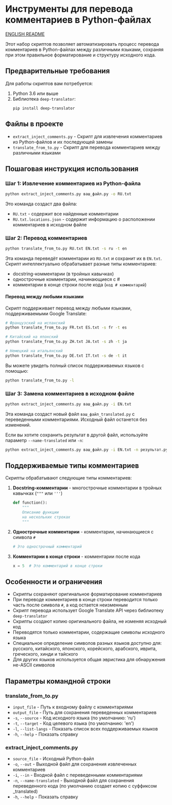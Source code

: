 # Инструменты для перевода комментариев в Python-файлах

[ENGLISH README](https://github.com/chelaxian/Python-Comments-Translator/blob/main/README_EN.md)

Этот набор скриптов позволяет автоматизировать процесс перевода комментариев в Python-файлах между различными языками, сохраняя при этом правильное форматирование и структуру исходного кода.

## Предварительные требования

Для работы скриптов вам потребуется:

1. Python 3.6 или выше
2. Библиотека `deep-translator`:
   ```
   pip install deep-translator
   ```

## Файлы в проекте

- `extract_inject_comments.py` - Скрипт для извлечения комментариев из Python-файлов и их последующей замены
- `translate_from_to.py` - Скрипт для перевода комментариев между различными языками

## Пошаговая инструкция использования

### Шаг 1: Извлечение комментариев из Python-файла

```bash
python extract_inject_comments.py ваш_файл.py -o RU.txt
```

Это команда создаст два файла:
- `RU.txt` - содержит все найденные комментарии
- `RU.txt.locations.json` - содержит информацию о расположении комментариев в исходном файле

### Шаг 2: Перевод комментариев

```bash
python translate_from_to.py RU.txt EN.txt -s ru -t en
```

Эта команда переведёт комментарии из `RU.txt` и сохранит их в `EN.txt`. 
Скрипт интеллектуально обрабатывает разные типы комментариев:
- docstring-комментарии (в тройных кавычках)
- однострочные комментарии, начинающиеся с #
- комментарии в конце строки после кода (`код # комментарий`)

#### Перевод между любыми языками

Скрипт поддерживает перевод между любыми языками, поддерживаемыми Google Translate:

```bash
# Французский на испанский
python translate_from_to.py FR.txt ES.txt -s fr -t es

# Китайский на японский
python translate_from_to.py ZH.txt JA.txt -s zh -t ja

# Немецкий на итальянский
python translate_from_to.py DE.txt IT.txt -s de -t it
```

Вы можете увидеть полный список поддерживаемых языков с помощью:

```bash
python translate_from_to.py -l
```

### Шаг 3: Замена комментариев в исходном файле

```bash
python extract_inject_comments.py ваш_файл.py -i EN.txt
```

Эта команда создаст новый файл `ваш_файл_translated.py` с переведенными комментариями. 
Исходный файл останется без изменений.

Если вы хотите сохранить результат в другой файл, используйте параметр `--name-translated` или `-n`:

```bash
python extract_inject_comments.py ваш_файл.py -i EN.txt -n результат.py
```

## Поддерживаемые типы комментариев

Скрипты обрабатывают следующие типы комментариев:

1. **Docstring-комментарии** - многострочные комментарии в тройных кавычках (`"""` или `'''`)
   ```python
   def function():
       """
       Описание функции
       на нескольких строках
       """
   ```

2. **Однострочные комментарии** - комментарии, начинающиеся с символа `#`
   ```python
   # Это однострочный комментарий
   ```

3. **Комментарии в конце строки** - комментарии после кода
   ```python
   x = 5  # Это комментарий в конце строки
   ```

## Особенности и ограничения

- Скрипты сохраняют оригинальное форматирование комментариев
- При переводе комментариев в конце строки переводится только часть после символа `#`, а код остается неизменным
- Скрипт перевода использует Google Translate API через библиотеку `deep-translator`
- Скрипты создают копию оригинального файла, не изменяя исходный код
- Переводятся только комментарии, содержащие символы исходного языка
- Специальное определение символов разных языков доступно для: русского, китайского, японского, корейского, арабского, иврита, греческого, хинди и тайского
- Для других языков используется общая эвристика для обнаружения не-ASCII символов

## Параметры командной строки

### translate_from_to.py

- `input_file` - Путь к входному файлу с комментариями
- `output_file` - Путь для сохранения переведенных комментариев
- `-s`, `--source` - Код исходного языка (по умолчанию: 'ru')
- `-t`, `--target` - Код целевого языка (по умолчанию: 'en')
- `-l`, `--list-langs` - Показать список всех поддерживаемых языков
- `-h`, `--help` - Показать справку

### extract_inject_comments.py

- `source_file` - Исходный Python-файл
- `-o`, `--out` - Выходной файл для сохранения извлеченных комментариев
- `-i`, `--in` - Входной файл с переведенными комментариями
- `-n`, `--name-translated` - Выходной файл для сохранения переведенного кода (по умолчанию создает копию с суффиксом _translated)
- `-h`, `--help` - Показать справку 
